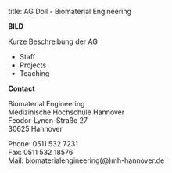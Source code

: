 title: AG Doll - Biomaterial Engineering


**BILD**


Kurze Beschreibung der AG

* Staff
* Projects
* Teaching


**Contact**

Biomaterial Engineering    
Medizinische Hochschule Hannover    
Feodor-Lynen-Straße 27    
30625 Hannover

Phone: 0511 532 7231   
Fax: 0511 532 18576   
Mail: biomaterialengineering(@)mh-hannover.de

